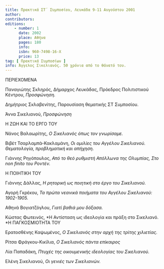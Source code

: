 ```yaml
---
title: Πρακτικά ΣΤ΄ Συμποσίου, Λευκάδα 9-11 Αυγούστου 2001
author: 
contributors: 
editions: 
    - number: 1
      date: 2002
      place: Αθήνα
      pages: 180
      info: 
      isbn: 960-7498-16-Χ
      price: 13
tag: [ Πρακτικά Συμποσίων ]
info: Άγγελος Σικελιανός. 50 χρόνια από το θάνατό του.
---
```


ΠΕΡΙΕΧΟΜΕΝΑ

Παναγιώτης Σκληρός, Δήμαρχος Λευκάδας, Πρόεδρος Πολιτιστικού Κέντρου, *Προσφώνηση.*

Δημήτριος Σκλαβενίτης, Παρουσίαση θεματικής ΣΤ Συμποσίου.

Άννα Σικελιανού, *Προσφώνηση*

Η ΖΩΗ ΚΑΙ ΤΟ ΕΡΓΟ ΤΟΥ

Νάνος Βαλαωρίτης, *Ο Σικελιανός όπως τον γνωρίσαμε.*

Βιβέτ Τσαρλαμπά-Κακλαμάνη, *Οι ομιλίες του Αγγέλου Σικελιανού. Θεματολογία, προβληματική και απήχηση.*

Γιάννης Ρηγόπουλος, *Από το θεό ρυθμιστή Απόλλωνα της Ολυμπίας, Στο non finito του Ροντέν.*

Η ΠΟΙΗΤΙΚΗ ΤΟΥ

Γιάννης Δάλλας, *Η ρητορική ως ποιητική στο έργο του Σικελιανού.*

Αγορή Γκρέκου, *Τα πρώτα νεανικά ποιήματα του Αγγέλου Σικελιανού: 1902-1905.*

Αθηνά Βογιατζόγλου, *Γιατί βαθιά μου δόξασα.*

Κώστας Φωτεινός, *Η Αντίσταση ως ιδεολογία και πράξη στο Σικελιανό. *Η ΠΑΓΚΟΣΜΙΟΤΗΤΑ ΤΟΥ

Ερατοσθένης Καψωμένος, *Ο Σικελιανός στην αρχή της τρίτης χιλιετίας.*

Ρίτσα Φράγκου-Κικίλια, *Ο Σικελιανός πάντα επίκαιρος*

Λία Παπαδάκη, *Πτυχές της οικουμενικής ιδεολογίας του Σικελιανού.*

Ελένη Σικελιανού, *Οι γενιές των Σικελιανών.*
